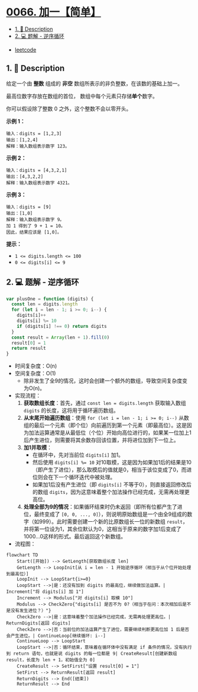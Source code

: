 # [0066. 加一【简单】](https://github.com/Tdahuyou/leetcode/tree/main/0066.%20%E5%8A%A0%E4%B8%80%E3%80%90%E7%AE%80%E5%8D%95%E3%80%91)

<!-- region:toc -->
- [1. 📝 Description](#1--description)
- [2. 💻 题解 - 逆序循环](#2--题解---逆序循环)
<!-- endregion:toc -->
- [leetcode](https://leetcode.cn/problems/plus-one/)

## 1. 📝 Description

给定一个由 **整数** 组成的 **非空** 数组所表示的非负整数，在该数的基础上加一。

最高位数字存放在数组的首位， 数组中每个元素只存储**单个**数字。

你可以假设除了整数 0 之外，这个整数不会以零开头。

**示例 1：**
```
输入：digits = [1,2,3]
输出：[1,2,4]
解释：输入数组表示数字 123。
```
**示例 2：**
```
输入：digits = [4,3,2,1]
输出：[4,3,2,2]
解释：输入数组表示数字 4321。
```
**示例 3：**
```
输入：digits = [9]
输出：[1,0]
解释：输入数组表示数字 9。
加 1 得到了 9 + 1 = 10。
因此，结果应该是 [1,0]。
```
**提示：**

- `1 <= digits.length <= 100`
- `0 <= digits[i] <= 9`

## 2. 💻 题解 - 逆序循环

```javascript
var plusOne = function (digits) {
  const len = digits.length
  for (let i = len - 1; i >= 0; i--) {
    digits[i]++
    digits[i] %= 10
    if (digits[i] !== 0) return digits
  }
  const result = Array(len + 1).fill(0)
  result[0] = 1
  return result
}
```

- 时间复杂度：O(n)
- 空间复杂度：O(1)
  - 除非发生了全9的情况，这时会创建一个额外的数组，导致空间复杂度变为O(n)。
- 实现流程：
  1. **获取数组长度**：首先，通过 `const len = digits.length` 获取输入数组 `digits` 的长度，这将用于循环遍历数组。
  2. **从末尾开始遍历数组**：使用 `for (let i = len - 1; i >= 0; i--)` 从数组的最后一个元素（即个位）向前遍历到第一个元素（即最高位）。这是因为加法运算通常是从最低位（个位）开始向高位进行的，如果某一位加上1后产生进位，则需要将其余数存回该位置，并将进位加到下一位上。
  3. **加1并取模**：
     - 在循环中，先对当前位 `digits[i]` 加1。
     - 然后使用 `digits[i] %= 10` 对10取模，这是因为如果加1后的结果是10（即产生了进位），那么取模后的值就是0，相当于该位变成了0，而进位则会在下一个循环迭代中被处理。
     - 如果加1后没有产生进位（即 `digits[i]` 不等于0），则直接返回修改后的数组 `digits`，因为这意味着整个加法操作已经完成，无需再处理更高位。
  4. **处理全部为9的情况**：如果循环结束时仍未返回（即所有位都产生了进位，最终变成了 `[0, 0, ..., 0]`），则说明原始数组是一个由全9组成的数字（如999）。此时需要创建一个新的比原数组长一位的新数组 `result`，并将第一位设为1，其余位默认为0，这相当于原来的数字加1后变成了1000...0这样的形式。最后返回这个新数组。
- 流程图：

```mermaid
flowchart TD
    Start([开始]) --> GetLength[获取数组长度 len]
    GetLength --> LoopInit[从 i = len - 1 开始逆序循环（相当于从个位开始处理到最高位）]
    LoopInit --> LoopStart{i>=0}
    LoopStart -->|是：还没有加到 digits 的最高位，继续做加法运算。| Increment["将 digits[i] 加 1"]
    Increment --> Modulus["对 digits[i] 取模 10"]
    Modulus --> CheckZero{"digits[i] 是否不为 0?（相当于在问：本次相加后是不是没有发生进位？）"}
    CheckZero -->|是：这意味着整个加法操作已经完成，无需再处理更高位。| ReturnDigits[返回 digits]
    CheckZero -->|否：当前位的加法运算产生了进位，需要继续判断更高位加 1 后是否会产生进位。| ContinueLoop[继续循环: i--]
    ContinueLoop --> LoopStart
    LoopStart -->|否：循环结束，意味着在循环体中没有满足 if 条件的情况，没有执行到 return 语句，也就是说 digits 的每一位都是 9| CreateResult[创建新数组 result，长度为 len + 1，初始值全为 0]
    CreateResult --> SetFirst["设置 result[0] = 1"]
    SetFirst --> ReturnResult[返回 result]
    ReturnDigits --> End([结束])
    ReturnResult --> End
```



